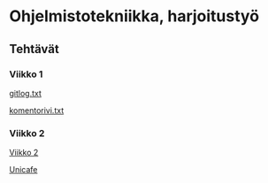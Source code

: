 # Ohjelmistotekniikka, harjoitustyö

## Tehtävät

### Viikko 1

[gitlog.txt](https://github.com/Niclas-L/ot-harjoitustyo/blob/master/laskarit/viikko1/gitlog.txt)

[komentorivi.txt](https://github.com/Niclas-L/ot-harjoitustyo/blob/master/laskarit/viikko1/komentorivi.txt)


### Viikko 2

[Viikko 2](https://github.com/Niclas-L/ot-harjoitustyo/tree/master/laskarit/viikko2)

[Unicafe](https://github.com/Niclas-L/ot-harjoitustyo/tree/master/laskarit/viikko2/unicafe)
